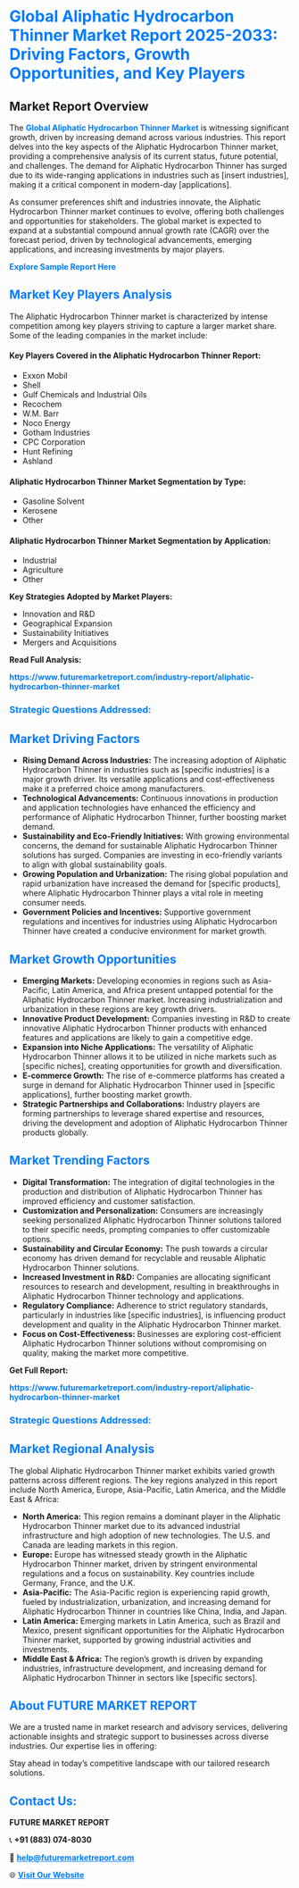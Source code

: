 <h1 style="color: #007BFF;">Global Aliphatic Hydrocarbon Thinner Market Report 2025-2033: Driving Factors, Growth Opportunities, and Key Players</h1>

<section id="overview">
<h2>Market Report Overview</h2>
<p>The <a href="https://www.futuremarketreport.com/industry-report/aliphatic-hydrocarbon-thinner-market" style="color: #007BFF; text-decoration: none;"><strong>Global Aliphatic Hydrocarbon Thinner Market</strong></a> is witnessing significant growth, driven by increasing demand across various industries. This report delves into the key aspects of the Aliphatic Hydrocarbon Thinner market, providing a comprehensive analysis of its current status, future potential, and challenges. The demand for Aliphatic Hydrocarbon Thinner has surged due to its wide-ranging applications in industries such as [insert industries], making it a critical component in modern-day [applications].</p>
<p>As consumer preferences shift and industries innovate, the Aliphatic Hydrocarbon Thinner market continues to evolve, offering both challenges and opportunities for stakeholders. The global market is expected to expand at a substantial compound annual growth rate (CAGR) over the forecast period, driven by technological advancements, emerging applications, and increasing investments by major players.</p>
</section>

<section id="overview">
<p><a href="https://www.futuremarketreport.com/request-sample/reportId=102628" style="color: #007BFF; text-decoration: none;"><strong>Explore Sample Report Here</strong></a></p>
</section>

<section id="key-players">
<h2 style="color: #007BFF;">Market Key Players Analysis</h2>
<p>The Aliphatic Hydrocarbon Thinner market is characterized by intense competition among key players striving to capture a larger market share. Some of the leading companies in the market include:</p>
<h4>Key Players Covered in the Aliphatic Hydrocarbon Thinner Report:</h4>
<ul><li>Exxon Mobil</li><li>Shell</li><li>Gulf Chemicals and Industrial Oils</li><li>Recochem</li><li>W.M. Barr</li><li>Noco Energy</li><li>Gotham Industries</li><li>CPC Corporation</li><li>Hunt Refining</li><li>Ashland</li></ul>
<h4>Aliphatic Hydrocarbon Thinner Market Segmentation by Type:</h4>
<ul><li>Gasoline Solvent</li><li>Kerosene</li><li>Other</li></ul>

<h4>Aliphatic Hydrocarbon Thinner Market Segmentation by Application:</h4>
<ul><li>Industrial</li><li>Agriculture</li><li>Other</li></ul>
<p><strong>Key Strategies Adopted by Market Players:</strong></p>
<ul>
<li>Innovation and R&D</li>
<li>Geographical Expansion</li>
<li>Sustainability Initiatives</li>
<li>Mergers and Acquisitions</li>
</ul>
</section>

<section>
<p><strong>Read Full Analysis: </strong></p><a href="https://www.futuremarketreport.com/industry-report/aliphatic-hydrocarbon-thinner-market" style="color: #007BFF; text-decoration: none;"><strong>https://www.futuremarketreport.com/industry-report/aliphatic-hydrocarbon-thinner-market</strong></a>
<h3 style="color: #007BFF;">Strategic Questions Addressed:</h3>
</section>

<section id="driving-factors">
<h2 style="color: #007BFF;">Market Driving Factors</h2>
<ul>
<li><strong>Rising Demand Across Industries:</strong> The increasing adoption of Aliphatic Hydrocarbon Thinner in industries such as [specific industries] is a major growth driver. Its versatile applications and cost-effectiveness make it a preferred choice among manufacturers.</li>
<li><strong>Technological Advancements:</strong> Continuous innovations in production and application technologies have enhanced the efficiency and performance of Aliphatic Hydrocarbon Thinner, further boosting market demand.</li>
<li><strong>Sustainability and Eco-Friendly Initiatives:</strong> With growing environmental concerns, the demand for sustainable Aliphatic Hydrocarbon Thinner solutions has surged. Companies are investing in eco-friendly variants to align with global sustainability goals.</li>
<li><strong>Growing Population and Urbanization:</strong> The rising global population and rapid urbanization have increased the demand for [specific products], where Aliphatic Hydrocarbon Thinner plays a vital role in meeting consumer needs.</li>
<li><strong>Government Policies and Incentives:</strong> Supportive government regulations and incentives for industries using Aliphatic Hydrocarbon Thinner have created a conducive environment for market growth.</li>
</ul>
</section>

<section id="growth-opportunities">
<h2 style="color: #007BFF;">Market Growth Opportunities</h2>
<ul>
<li><strong>Emerging Markets:</strong> Developing economies in regions such as Asia-Pacific, Latin America, and Africa present untapped potential for the Aliphatic Hydrocarbon Thinner market. Increasing industrialization and urbanization in these regions are key growth drivers.</li>
<li><strong>Innovative Product Development:</strong> Companies investing in R&D to create innovative Aliphatic Hydrocarbon Thinner products with enhanced features and applications are likely to gain a competitive edge.</li>
<li><strong>Expansion into Niche Applications:</strong> The versatility of Aliphatic Hydrocarbon Thinner allows it to be utilized in niche markets such as [specific niches], creating opportunities for growth and diversification.</li>
<li><strong>E-commerce Growth:</strong> The rise of e-commerce platforms has created a surge in demand for Aliphatic Hydrocarbon Thinner used in [specific applications], further boosting market growth.</li>
<li><strong>Strategic Partnerships and Collaborations:</strong> Industry players are forming partnerships to leverage shared expertise and resources, driving the development and adoption of Aliphatic Hydrocarbon Thinner products globally.</li>
</ul>
</section>

<section id="trending-factors">
<h2 style="color: #007BFF;">Market Trending Factors</h2>
<ul>
<li><strong>Digital Transformation:</strong> The integration of digital technologies in the production and distribution of Aliphatic Hydrocarbon Thinner has improved efficiency and customer satisfaction.</li>
<li><strong>Customization and Personalization:</strong> Consumers are increasingly seeking personalized Aliphatic Hydrocarbon Thinner solutions tailored to their specific needs, prompting companies to offer customizable options.</li>
<li><strong>Sustainability and Circular Economy:</strong> The push towards a circular economy has driven demand for recyclable and reusable Aliphatic Hydrocarbon Thinner solutions.</li>
<li><strong>Increased Investment in R&D:</strong> Companies are allocating significant resources to research and development, resulting in breakthroughs in Aliphatic Hydrocarbon Thinner technology and applications.</li>
<li><strong>Regulatory Compliance:</strong> Adherence to strict regulatory standards, particularly in industries like [specific industries], is influencing product development and quality in the Aliphatic Hydrocarbon Thinner market.</li>
<li><strong>Focus on Cost-Effectiveness:</strong> Businesses are exploring cost-efficient Aliphatic Hydrocarbon Thinner solutions without compromising on quality, making the market more competitive.</li>
</ul>
</section>

<section>
<p><strong>Get Full Report: </strong></p><a href="https://www.futuremarketreport.com/industry-report/aliphatic-hydrocarbon-thinner-market" style="color: #007BFF; text-decoration: none;"><strong>https://www.futuremarketreport.com/industry-report/aliphatic-hydrocarbon-thinner-market</strong></a>
<h3 style="color: #007BFF;">Strategic Questions Addressed:</h3>
</section>


<section id="regional-analysis">
<h2 style="color: #007BFF;">Market Regional Analysis</h2>
<p>The global Aliphatic Hydrocarbon Thinner market exhibits varied growth patterns across different regions. The key regions analyzed in this report include North America, Europe, Asia-Pacific, Latin America, and the Middle East & Africa:</p>
<ul>
<li><strong>North America:</strong> This region remains a dominant player in the Aliphatic Hydrocarbon Thinner market due to its advanced industrial infrastructure and high adoption of new technologies. The U.S. and Canada are leading markets in this region.</li>
<li><strong>Europe:</strong> Europe has witnessed steady growth in the Aliphatic Hydrocarbon Thinner market, driven by stringent environmental regulations and a focus on sustainability. Key countries include Germany, France, and the U.K.</li>
<li><strong>Asia-Pacific:</strong> The Asia-Pacific region is experiencing rapid growth, fueled by industrialization, urbanization, and increasing demand for Aliphatic Hydrocarbon Thinner in countries like China, India, and Japan.</li>
<li><strong>Latin America:</strong> Emerging markets in Latin America, such as Brazil and Mexico, present significant opportunities for the Aliphatic Hydrocarbon Thinner market, supported by growing industrial activities and investments.</li>
<li><strong>Middle East & Africa:</strong> The region’s growth is driven by expanding industries, infrastructure development, and increasing demand for Aliphatic Hydrocarbon Thinner in sectors like [specific sectors].</li>
</ul>
</section>

<footer>
<h2 style="color: #007BFF;">About FUTURE MARKET REPORT</h2>
<p>We are a trusted name in market research and advisory services, delivering actionable insights and strategic support to businesses across diverse industries. Our expertise lies in offering:</p>

<p>Stay ahead in today’s competitive landscape with our tailored research solutions.</p>

<h2 style="color: #007BFF;">Contact Us:</h2>
<p><strong>FUTURE MARKET REPORT</strong></p>
<p>📞 <strong>+91 (883) 074-8030</strong></p>
<p>📧 <strong><a href="mailto:help@futuremarketreport.com" style="color: #007BFF;">help@futuremarketreport.com</a></strong></p>
<p>🌐 <strong><a href="https://www.futuremarketreport.com/" style="color: #007BFF;">Visit Our Website</a></strong></p>
</footer>